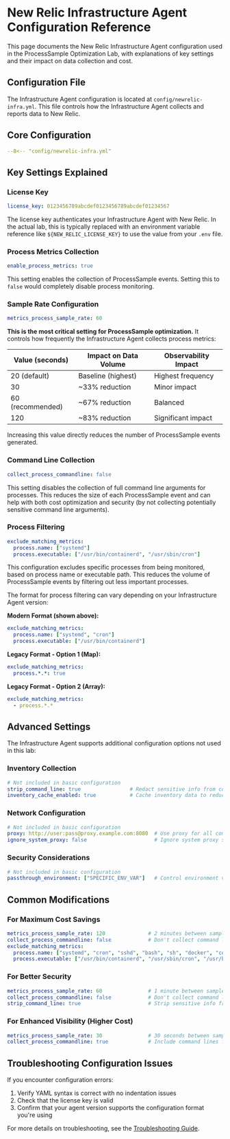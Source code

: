 # New Relic Infrastructure Agent Configuration Reference

This page documents the New Relic Infrastructure Agent configuration used in the ProcessSample Optimization Lab, with explanations of key settings and their impact on data collection and cost.

## Configuration File

The Infrastructure Agent configuration is located at `config/newrelic-infra.yml`. This file controls how the Infrastructure Agent collects and reports data to New Relic.

## Core Configuration

```yaml
--8<-- "config/newrelic-infra.yml"
```

## Key Settings Explained

### License Key

```yaml
license_key: 0123456789abcdef0123456789abcdef01234567
```

The license key authenticates your Infrastructure Agent with New Relic. In the actual lab, this is typically replaced with an environment variable reference like `${NEW_RELIC_LICENSE_KEY}` to use the value from your `.env` file.

### Process Metrics Collection

```yaml
enable_process_metrics: true
```

This setting enables the collection of ProcessSample events. Setting this to `false` would completely disable process monitoring.

### Sample Rate Configuration

```yaml
metrics_process_sample_rate: 60
```

**This is the most critical setting for ProcessSample optimization.** It controls how frequently the Infrastructure Agent collects process metrics:

| Value (seconds) | Impact on Data Volume | Observability Impact |
|-----------------|----------------------|---------------------|
| 20 (default)    | Baseline (highest)    | Highest frequency   |
| 30              | ~33% reduction        | Minor impact        |
| 60 (recommended)| ~67% reduction        | Balanced            |
| 120             | ~83% reduction        | Significant impact  |

Increasing this value directly reduces the number of ProcessSample events generated.

### Command Line Collection

```yaml
collect_process_commandline: false
```

This setting disables the collection of full command line arguments for processes. This reduces the size of each ProcessSample event and can help with both cost optimization and security (by not collecting potentially sensitive command line arguments).

### Process Filtering

```yaml
exclude_matching_metrics:
  process.name: ["systemd"]
  process.executable: ["/usr/bin/containerd", "/usr/sbin/cron"]
```

This configuration excludes specific processes from being monitored, based on process name or executable path. This reduces the volume of ProcessSample events by filtering out less important processes.

The format for process filtering can vary depending on your Infrastructure Agent version:

**Modern Format (shown above):**
```yaml
exclude_matching_metrics:
  process.name: ["systemd", "cron"]
  process.executable: ["/usr/bin/containerd"]
```

**Legacy Format - Option 1 (Map):**
```yaml
exclude_matching_metrics:
  process.*.*: true
```

**Legacy Format - Option 2 (Array):**
```yaml
exclude_matching_metrics:
  - process.*.*
```

## Advanced Settings

The Infrastructure Agent supports additional configuration options not used in this lab:

### Inventory Collection

```yaml
# Not included in basic configuration
strip_command_line: true                # Redact sensitive info from command lines
inventory_cache_enabled: true           # Cache inventory data to reduce CPU usage
```

### Network Configuration

```yaml
# Not included in basic configuration
proxy: http://user:pass@proxy.example.com:8080  # Use proxy for all communication
ignore_system_proxy: false                      # Ignore system proxy settings
```

### Security Considerations

```yaml
# Not included in basic configuration
passthrough_environment: ["SPECIFIC_ENV_VAR"]   # Control environment variable visibility
```

## Common Modifications

### For Maximum Cost Savings

```yaml
metrics_process_sample_rate: 120              # 2 minutes between samples
collect_process_commandline: false            # Don't collect command lines
exclude_matching_metrics:
  process.name: ["systemd", "cron", "sshd", "bash", "sh", "docker", "containerd"]
  process.executable: ["/usr/bin/containerd", "/usr/sbin/cron", "/usr/bin/dockerd"]
```

### For Better Security

```yaml
metrics_process_sample_rate: 60               # 1 minute between samples
collect_process_commandline: false            # Don't collect command lines
strip_command_line: true                      # Strip sensitive info from any command lines
```

### For Enhanced Visibility (Higher Cost)

```yaml
metrics_process_sample_rate: 30               # 30 seconds between samples
collect_process_commandline: true             # Include command lines for better debugging
```

## Troubleshooting Configuration Issues

If you encounter configuration errors:

1. Verify YAML syntax is correct with no indentation issues
2. Check that the license key is valid
3. Confirm that your agent version supports the configuration format you're using

For more details on troubleshooting, see the [Troubleshooting Guide](../how-to/troubleshoot.md).